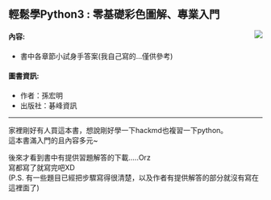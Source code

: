 ## 輕鬆學Python3 : 零基礎彩色圖解、專業入門
<img src="https://img.biggo.com.tw/200x,sAp40XZrWVyFmo4lJxghpVFodzYUHoXfR5kJY3xH2SXo/https://www.books.com.tw/img/001/077/43/0010774383.jpg" align="right" />

#### 內容:
- 書中各章節小試身手答案(我自己寫的...僅供參考)

#### 圖書資訊:
- 作者：孫宏明
- 出版社：碁峰資訊

---
<p>
家裡剛好有人買這本書，想說剛好學一下hackmd也複習一下python。<br />
這本書滿入門的且內容多元~
</p>
<p>
後來才看到書中有提供習題解答的下載.....Orz<br />
寫都寫了就寫完吧XD<br />
(P.S. 有一些題目已經把步驟寫得很清楚，以及作者有提供解答的部分就沒有寫在這裡面了)
</p>
